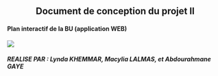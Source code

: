 
<center><h2>Document de conception du projet II </h2></center>
<h4>Plan interactif de la BU (application WEB)</h4>
<img src ="https://www.facebook.com/photo.php?fbid=803060456470688&set=a.738443296265738.1073741827.100003002233843&type=3">
<h5>REALISE PAR : Lynda KHEMMAR, Macylia LALMAS, et Abdourahmane GAYE</h5>
